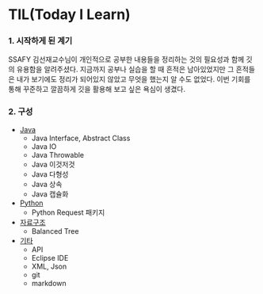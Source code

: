 # TIL(Today I Learn)

### 1. 시작하게 된 계기

SSAFY 김선재교수님이 개인적으로 공부한 내용들을 정리하는 것의 필요성과 함께 깃의 유용함을 알려주셨다. 지금까지 공부나 실습을 할 때 흔적은 남아있었지만 그 흔적들은 내가 보기에도 정리가 되어있지 않았고 무엇을 했는지 알 수도 없었다. 이번 기회를 통해 꾸준하고 깔끔하게 깃을 활용해 보고 싶은 욕심이 생겼다.

### 2. 구성

- [Java](/Java)
  - Java Interface, Abstract Class
  - Java IO
  - Java Throwable
  - Java 이것저것
  - Java 다형성
  - Java 상속
  - Java 캡슐화
- [Python](/Python)
  - Python Request 패키지
- [자료구조](자료구조)
  - Balanced Tree
- [기타](기타)
  - API
  - Eclipse IDE
  - XML, Json
  - git
  - markdown



